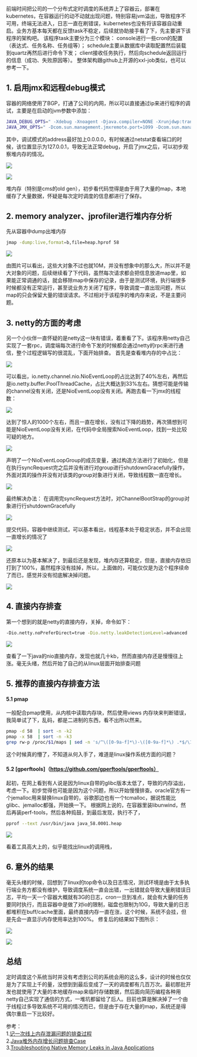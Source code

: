 前端时间把公司的一个分布式定时调度的系统弄上了容器云，部署在kubernetes，在容器运行的动不动就出现问题，特别容易jvm溢出，导致程序不可用，终端无法进入，日志一直在刷错误，kubernetes也没有将该容器自动重启。业务方基本每天都在反馈task不稳定，后续就协助接手看了下，先主要讲下该程序的架构吧。
该程序task主要分为三个模块：
console进行一些cron的配置（表达式、任务名称、任务组等）；
schedule主要从数据库中读取配置然后装载到quartz再然后进行命令下发；
client接收任务执行，然后向schedule返回运行的信息（成功、失败原因等）。
整体架构跟github上开源的xxl-job类似，也可以参考一下。

## 1. 启用jmx和远程debug模式
容器的网络使用了BGP，打通了公司的内网，所以可以直接通过ip来进行程序的调试，主要是在启动的jvm参数中添加：
```bash
JAVA_DEBUG_OPTS=" -Xdebug -Xnoagent -Djava.compiler=NONE -Xrunjdwp:transport=dt_socket,address=0.0.0.0:8000,server=y,suspend=n "
JAVA_JMX_OPTS=" -Dcom.sun.management.jmxremote.port=1099 -Dcom.sun.management.jmxremote.ssl=false -Dcom.sun.management.jmxremote.authenticate=false "
```
其中，调试模式的address最好加上0.0.0.0，有时候通过netstat查看端口的时候，该位置显示为127.0.0.1，导致无法正常debug，开启了jmx之后，可以初步观察堆内存的情况。

![](https://upyuncdn.wenzhihuai.com/20200121102100646998927.png)

![](http://image.wenzhihuai.com/images/20200121102112646209333.png)



堆内存（特别是cms的old gen），初步看代码觉得是由于用了大量的map，本地缓存了大量数据，怀疑是每次定时调度的信息都进行了保存。

## 2. memory analyzer、jprofiler进行堆内存分析
先从容器中dump出堆内存
```bash
jmap -dump:live,format=b,file=heap.hprof 58
```
![](http://image.wenzhihuai.com/images/202001211021411245129253.png)

由图片可以看出，这些大对象不过也就10M，并没有想象中的那么大，所以并不是大对象的问题，后续继续看了下代码，虽然每次请求都会把信息放进map里，如果能正常调通的话，就会移除map中保存的记录，由于是测试环境，执行端很多时候都没有正常运行，甚至说业务方关闭了程序，导致调度一直出现问题，所以map的只会保留大量的错误请求。不过相对于该程序的堆内存来说，不是主要问题。

## 3. netty的方面的考虑
另一个小伙伴一直怀疑的是netty这一块有错误，着重看了下。该程序用netty自己实现了一套rpc，调度端每次进行命令下发的时候都会通过netty的rpc来进行通信，整个过程逻辑写的很混乱，下面开始排查。
首先是查看堆内存的中占比：

![](https://upyuncdn.wenzhihuai.com/20200121102201592637921.png)

可以看出，io.netty.channel.nio.NioEventLoop的占比达到了40%左右，再然后是io.netty.buffer.PoolThreadCache，占比大概达到33%左右。猜想可能是传输的channel没有关闭，还是NioEventLoop没有关闭。再跑去看一下jmx的线程数：

![](https://upyuncdn.wenzhihuai.com/202001211022191867685117.png)

达到了惊人的1000个左右，而且一直在增长，没有过下降的趋势，再次猜想到可能是NioEventLoop没有关闭，在代码中全局搜索NioEventLoop，找到一处比较可疑的地方。

![](http://image.wenzhihuai.com/images/20200121102239634803742.png)

声明了一个NioEventLoopGroup的成员变量，通过构造方法进行了初始化，但是在执行syncRequest完之后并没有进行对group进行shutdownGracefully操作，外面对其的操作并没有对该类的group对象进行关闭，导致线程数一直在增长。

![](https://upyuncdn.wenzhihuai.com/20200121102251548240533.png)

最终解决办法：
在调用完syncRequest方法时，对ChannelBootStrap的group对象进行行shutdownGracefully

![](https://upyuncdn.wenzhihuai.com/202001211023001796761285.png)

提交代码，容器中继续测试，可以基本看出，线程基本处于稳定状态，并不会出现一直增长的情况了

![](http://image.wenzhihuai.com/images/202001211023141978405713.png)

还原本以为基本解决了，到最后还是发现，堆内存还算稳定，但是，直接内存依旧打到了100%，虽然程序没有挂掉，所以，上面做的，可能仅仅是为这个程序续命了而已，感觉并没有彻底解决掉问题。

![](https://upyuncdn.wenzhihuai.com/202001211023231033694109.png)

## 4. 直接内存排查
第一个想到的就是netty的直接内存，关掉，命令如下：
```bash
-Dio.netty.noPreferDirect=true -Dio.netty.leakDetectionLevel=advanced
```

![](https://upyuncdn.wenzhihuai.com/202001211023381459531529.png)

查看了一下java的nio直接内存，发现也就几十kb，然而直接内存还是慢慢往上涨。毫无头绪，然后开始了自己的从linux层面开始排查问题

## 5. 推荐的直接内存排查方法

#### 5.1 pmap
一般配合pmap使用，从内核中读取内存块，然后使用views 内存块来判断错误，我简单试了下，乱码，都是二进制的东西，看不出所以然来。
```bash
pmap -d 58  | sort -n -k2
pmap -x 58  | sort -n -k3
grep rw-p /proc/$1/maps | sed -n 's/^\([0-9a-f]*\)-\([0-9a-f]*\) .*$/\1 \2/p' | while read start stop; do gdb --batch --pid $1 -ex "dump memory $1-$start-$stop.dump 0x$start 0x$stop"; done
```
这个时候真的懵了，不知道从何入手了，难道是linux操作系统方面的问题？

#### 5.2 [gperftools]（https://github.com/gperftools/gperftools）
起初，在网上看到有人说是因为linux自带的glibc版本太低了，导致的内存溢出，考虑一下。初步觉得也可能是因为这个问题，所以开始慢慢排查。oracle官方有一个jemalloc用来替换linux自带的，谷歌那边也有一个tcmalloc，据说性能比glibc、jemalloc都强，开始换一下。
根据网上说的，在容器里装libunwind，然后再装perf-tools，然后各种捣鼓，到最后发现，执行不了，
```bash
pprof --text /usr/bin/java java_58.0001.heap
```

![](https://upyuncdn.wenzhihuai.com/202001211024021477267177.png)

看着工具高大上的，似乎能找出linux的调用栈，
## 6. 意外的结果
毫无头绪的时候，回想到了linux的top命令以及日志情况，测试环境是由于太多执行端业务方都没有维护，导致调度系统一直会出错，一出错就会导致大量刷错误日志，平均一天一个容器大概就有3G的日志，cron一旦到准点，就会有大量的任务要同时执行，而且容器中是做了对io的限制，磁盘也限制为10G，导致大量的日志都堆积在buff/cache里面，最终直接内存一直在涨，这个时候，系统不会挂，但是先会一直显示内存使用率达到100%。
修复后的结果如下图所示：

![](http://image.wenzhihuai.com/images/202001211024142482541.png)

![](http://image.wenzhihuai.com/images/202001211024261078778632.png)

## 总结
定时调度这个系统当时并没有考虑到公司的系统会用的这么多，设计的时候也仅仅是为了实现上千的量，没想到到最后变成了一天的调度都有几百万次。最初那批开发也就使用了大量的本地缓存map来临时存储数据，然后面向简历编程各种用netty自己实现了通信的方式，一堆坑都留给了后人。目前也算是解决掉了一个由于线程过多导致系统不可用的情况而已，但是由于存在大量的map，系统还是得偶尔重启一下比较好。

参考：  
1.[记一次线上内存泄漏问题的排查过程](https://www.cnblogs.com/testfan2019/p/11151008.html)  
2.[Java堆外内存增长问题排查Case](https://coldwalker.com/2018/08//troubleshooter_native_memory_increase/)  
3.[Troubleshooting Native Memory Leaks in Java Applications](https://static.rainfocus.com/oracle/oow18/sess/1524505564465001W0mS/PF/Troubleshooting_native_memory_leaks_1540301908390001k6DR.pdf)  